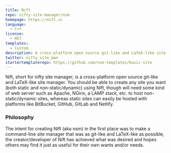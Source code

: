 ```yaml
---
title: Nift
repo: nifty-site-manager/nsm
homepage: https://nift.cc
language:
  - C++
license:
  - MIT
templates:
  - Custom
description: A cross-platform open source git-like and LaTeX-like site manager.
twitter: nifty_site_man
startertemplaterepo: https://github.com/nsm-templates/basic-site
---
```


Nift, short for nifty site manager, is a cross-platform open source git-like and LaTeX-like site manager. You should be able to create any site you want (both static and non-static/dynamic) using Nift, though will need some kind of web server such as Apache, NGinx, a LAMP stack, etc. to host non-static/dynamic sites, whereas static sites can easily be hosted with platforms like BitBucket, GitHub, GitLab and Netlify.

### Philosophy

The intent for creating Nift (aka nsm) in the first place was to make a command-line site manager that was as git-like and LaTeX-like as possible, the creator/developer of Nift has achieved what was desired and hopes others may find it just as useful for their own wants and/or needs.
